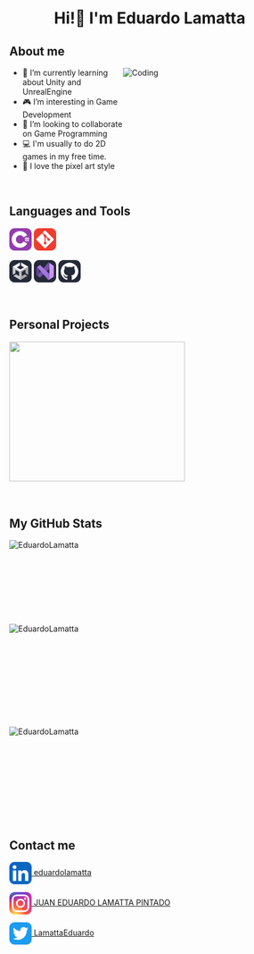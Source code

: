 <h1 align = "center"> Hi!👋 I'm Eduardo Lamatta</h1>

<h2 align = "left"> About me </h2>
<p align = "left">
  <img align="right" alt="Coding" width="300" src="https://user-images.githubusercontent.com/74038190/225813708-98b745f2-7d22-48cf-9150-083f1b00d6c9.gif" width="350" height="200">

- 🌱 I’m currently learning about Unity and UnrealEngine
- 🎮 I’m interesting in Game Development
- 👀 I’m looking to collaborate on Game Programming
- 💻 I'm usually to do 2D games in my free time.
- 👾 I love the pixel art style

</p> <br>


<h2 align = "left"> Languages and Tools </h2>
<p align = "left">
  <img src="https://github.com/tandpfun/skill-icons/blob/main/icons/CS.svg" alt="csharp" width="40" height="40"/>
  <img src="https://github.com/tandpfun/skill-icons/blob/main/icons/Git.svg" alt="git" width="40" height="40"/>
</p>
  <p align = "left">
  <img src="https://github.com/tandpfun/skill-icons/blob/main/icons/Unity-Dark.svg" alt="unity" width="40" height="40"/>
  <img src="https://github.com/tandpfun/skill-icons/blob/main/icons/VisualStudio-Dark.svg" alt="VS" width="40" height="40"/>
  <img src="https://github.com/tandpfun/skill-icons/blob/main/icons/Github-Dark.svg" alt="github" width="40" height="40"/>
  
</p> <br>


<h2 align = "left"> Personal Projects </h2>
<p align = "left">
  <a href = "https://minifagames.itch.io/survivors-battleground" target="blank" alt = "minifagames.itch.io"> <img src = "https://img.itch.zone/aW1nLzEzNjYxMDA5LnBuZw==/315x250%23c/oAxC%2FJ.png" alt = "" width="315" height="250"/> </a>
</p> <br>


<h2>My GitHub Stats</h3>
<p>
<img align="left" src="https://github-readme-stats.vercel.app/api/top-langs/?username=EduardoLamatta&layout=compact&border_radius=10&theme=react" alt="EduardoLamatta"/>
</p><br><br><br><br><br><br><br><br>
<p>
<img align="left" src="https://github-readme-stats.vercel.app/api?username=EduardoLamatta&show_icons=true&border_radius=10&theme=react" alt="EduardoLamatta"/>
</p><br><br><br><br><br><br><br><br><br><br>
<p>
  <img align="left" src="https://github-readme-streak-stats.herokuapp.com?user=EduardoLamatta&border_radius=10&theme=react" alt="EduardoLamatta"/>
</p><br><br><br><br><br><br><br><br><br><br>

<h2 align = "left"> Contact me</h2>
<p align = "left">
  <a href = "https://www.linkedin.com/in/juan-eduardo-lamatta-pintado-bb7bb924b/" target="blank" alt = "eduardolamatta"><img align = "center" src = "https://github.com/tandpfun/skill-icons/blob/main/icons/LinkedIn.svg" alt = "eduardolamatta" rel="noreferrer" width="40" height="40"/> eduardolamatta</a></p>

  <p align = "left">
  <a href = "https://www.instagram.com/lamattaedu/"><img align = "center" src = "https://github.com/tandpfun/skill-icons/blob/main/icons/Instagram.svg" target="blank" rel="noreferrer" alt = "eduardolamatta" width="40" height="40"/> JUAN EDUARDO LAMATTA PINTADO
</a></p>

  <p align = "left">
  <a href = "https://twitter.com/LamattaEduardo/"><img align = "center" src = "https://github.com/tandpfun/skill-icons/blob/main/icons/Twitter.svg" target="blank" rel="noreferrer" alt = "eduardolamatta" width="40" height="40"/> LamattaEduardo</a>
</p>
